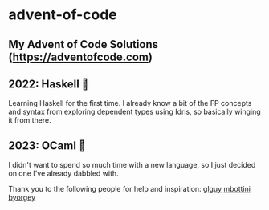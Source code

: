 # advent-of-code
## My Advent of Code Solutions (https://adventofcode.com)

## 2022: Haskell 󰘧
Learning Haskell for the first time. I already know a bit of the FP concepts
and syntax from exploring dependent types using Idris, so basically winging it
from there.

## 2023: OCaml 🐪
I didn't want to spend so much time with a new language, so I just decided on
one I've already dabbled with.

Thank you to the following people for help and inspiration:
  [glguy](https://github.com/glguy/advent)
  [mbottini](https://github.com/mbottini/AOC2023)
  [byorgey](https://github.com/byorgey/AoC)
